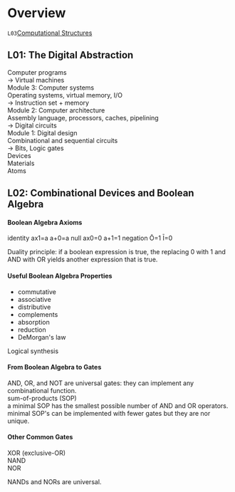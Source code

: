 # Overview

`L03`[Computational Structures](https://www.youtube.com/playlist?list=PLDSlqjcPpoL64CJdF0Qee5oWqGS6we_Yu)  

## L01: The Digital Abstraction
Computer programs  
-> Virtual machines  
Module 3: Computer systems  
Operating systems, virtual memory, I/O  
-> Instruction set + memory  
Module 2: Computer architecture  
Assembly language, processors, caches, pipelining  
-> Digital circuits  
Module 1: Digital design  
Combinational and sequential circuits  
-> Bits, Logic gates  
Devices  
Materials  
Atoms  

## L02: Combinational Devices and Boolean Algebra
#### Boolean Algebra Axioms
identity ax1=a a+0=a
null ax0=0 a+1=1
negation Ō=1 Ī=0

Duality principle: if a boolean expression is true, the replacing 0 with 1 and AND with OR yields another expression that is true.  

#### Useful Boolean Algebra Properties
- commutative
- associative
- distributive
- complements
- absorption
- reduction
- DeMorgan's law

Logical synthesis  
#### From Boolean Algebra to Gates
AND, OR, and NOT are universal gates: they can implement any combinational function.  
sum-of-products (SOP)  
a minimal SOP has the smallest possible number of AND and OR operators.  
minimal SOP's can be implemented with fewer gates but they are nor unique.  

#### Other Common Gates
XOR (exclusive-OR)  
NAND  
NOR  

NANDs and NORs are universal.  
